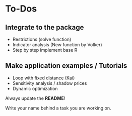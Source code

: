 # To-Dos

## Integrate to the package

- Restrictions (solve function)
- Indicator analysis (New function by Volker)
- Step by step implement base R

## Make application examples / Tutorials

- Loop with fixed distance (Kai)
- Sensitivity analysis / shadow prices
- Dynamic optimization

Always update the **README**!

Write your name behind a task you are working on.